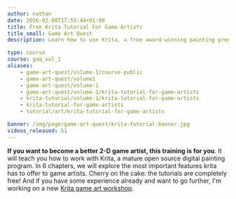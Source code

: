 ```yaml
---
author: nathan
date: 2016-02-08T17:55:44+01:00
title: Free Krita Tutorial For Game Artists
title_small: Game Art Quest
description: Learn how to use Krita, a free award-winning painting program. This 6 hours long tutorial series is completely free!

type: course
course: gaq_vol_1
aliases:
    - game-art-quest/volume-1/course-public
    - game-art-quest/volume1
    - game-art-quest/volume-1
    - game-art-quest/volume-1/krita-tutorial-for-game-artists
    - krita-tutorial/volume-1/krita-tutorial-for-game-artists
    - krita-tutorial-for-game-artists
    - tutorial/art/krita-tutorial-for-game-artists

banner: /img/page/game-art-quest/krita-tutorial-banner.jpg
videos_released: 51
---
```


**If you want to become a better 2-D game artist, this training is for you**. It will teach you how to work with Krita, a mature open source digital painting program. In 6 chapters, we will explore the most important features krita has to offer to game artists. Cherry on the cake: the tutorials are completely free! And if you have some experience already and want to go further, I'm working on a new [Krita game art workshop](https://gumroad.com/l/krita-game-art-tutorial-1).
